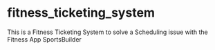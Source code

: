 # fitness_ticketing_system
This is a Fitness Ticketing System to solve a Scheduling issue with the Fitness App SportsBuilder
